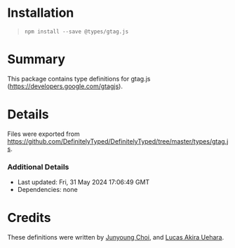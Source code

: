 # Installation
> `npm install --save @types/gtag.js`

# Summary
This package contains type definitions for gtag.js (https://developers.google.com/gtagjs).

# Details
Files were exported from https://github.com/DefinitelyTyped/DefinitelyTyped/tree/master/types/gtag.js.

### Additional Details
 * Last updated: Fri, 31 May 2024 17:06:49 GMT
 * Dependencies: none

# Credits
These definitions were written by [ Junyoung Choi](https://github.com/rokt33r), and [Lucas Akira Uehara](https://github.com/KsAkira10).

